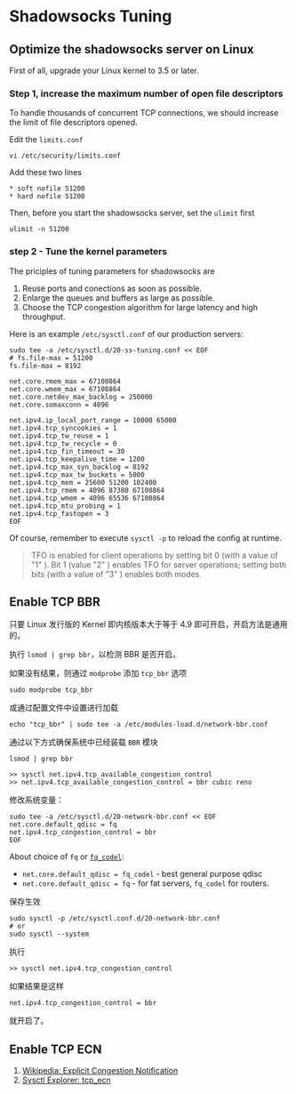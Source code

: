 # Shadowsocks Tuning

## Optimize the shadowsocks server on Linux

First of all, upgrade your Linux kernel to 3.5 or later.

### Step 1, increase the maximum number of open file descriptors

To handle thousands of concurrent TCP connections, we should increase the limit of file descriptors opened.

Edit the `limits.conf`

```shell
vi /etc/security/limits.conf
```

Add these two lines

```plain
* soft nofile 51200
* hard nofile 51200
```

Then, before you start the shadowsocks server, set the `ulimit` first

```shell
ulimit -n 51200
```

### step 2 - Tune the kernel parameters

The priciples of tuning parameters for shadowsocks are

1. Reuse ports and conections as soon as possible.
2. Enlarge the queues and buffers as large as possible.
3. Choose the TCP congestion algorithm for large latency and high throughput.

Here is an example `/etc/sysctl.conf` of our production servers:

```shell
sudo tee -a /etc/sysctl.d/20-ss-tuning.conf << EOF
# fs.file-max = 51200
fs.file-max = 8192

net.core.rmem_max = 67108864
net.core.wmem_max = 67108864
net.core.netdev_max_backlog = 250000
net.core.somaxconn = 4096

net.ipv4.ip_local_port_range = 10000 65000
net.ipv4.tcp_syncookies = 1
net.ipv4.tcp_tw_reuse = 1
net.ipv4.tcp_tw_recycle = 0
net.ipv4.tcp_fin_timeout = 30
net.ipv4.tcp_keepalive_time = 1200
net.ipv4.tcp_max_syn_backlog = 8192
net.ipv4.tcp_max_tw_buckets = 5000
net.ipv4.tcp_mem = 25600 51200 102400
net.ipv4.tcp_rmem = 4096 87380 67108864
net.ipv4.tcp_wmem = 4096 65536 67108864
net.ipv4.tcp_mtu_probing = 1
net.ipv4.tcp_fastopen = 3
EOF
```

Of course, remember to execute `sysctl -p` to reload the config at runtime.

> TFO is enabled for client operations by setting bit 0 (with a value of "1" ). Bit 1 (value "2" ) enables TFO for server operations; setting both bits (with a value of "3" ) enables both modes.

## Enable TCP BBR

只要 Linux 发行版的 Kernel 即内核版本大于等于 4.9 即可开启，开启方法是通用的。

执行 `lsmod | grep bbr`，以检测 BBR 是否开启。

如果没有结果，则通过 `modprobe` 添加 `tcp_bbr` 选项

```shell
sudo modprobe tcp_bbr
```

或通过配置文件中设置进行加载

```shell
echo "tcp_bbr" | sudo tee -a /etc/modules-load.d/network-bbr.conf
```

通过以下方式确保系统中已经装载 `BBR` 模块

    lsmod | grep bbr

    >> sysctl net.ipv4.tcp_available_congestion_control
    >> net.ipv4.tcp_available_congestion_control = bbr cubic reno

修改系统变量：

```shell
sudo tee -a /etc/sysctl.d/20-network-bbr.conf << EOF
net.core.default_qdisc = fq
net.ipv4.tcp_congestion_control = bbr
EOF
```

About choice of `fq` or [`fq_codel`](https://www.bufferbloat.net/projects/codel/wiki/):

- `net.core.default_qdisc = fq_codel` - best general purpose qdisc
- `net.core.default_qdisc = fq` - for fat servers, `fq_codel` for routers.

保存生效

    sudo sysctl -p /etc/sysctl.conf.d/20-network-bbr.conf
    # or
    sudo sysctl --system

执行

    >> sysctl net.ipv4.tcp_congestion_control

如果结果是这样

    net.ipv4.tcp_congestion_control = bbr

就开启了。

## Enable TCP ECN

1. [Wikipedia: Explicit Congestion Notification](https://en.wikipedia.org/wiki/Explicit_Congestion_Notification)
2. [Sysctl Explorer: tcp_ecn](https://sysctl-explorer.net/net/ipv4/tcp_ecn)
